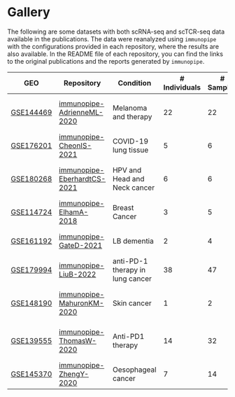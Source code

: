 # Gallery

The following are some datasets with both scRNA-seq and scTCR-seq data available in the publications. The data were reanalyzed using `immunopipe` with the configurations provided in each repository, where the results are also available. In the README file of each repository, you can find the links to the original publications and the reports generated by `immunopipe`.

| GEO | Repository | Condition | # Individuals | # Samples | Reference |
| --- | ---------- | --------- | ------------- | --------- | --------- |
| [GSE144469][1] | [immunopipe-AdrienneML-2020][10] | Melanoma and therapy | 22 | 22 | [Luoma, Adrienne M., et al. 2020](https://www.cell.com/cell/fulltext/S0092-8674(20)30688-7) |
| [GSE176201][2] | [immunopipe-CheonIS-2021][11] | COVID-19 lung tissue | 5 | 6 | [Cheon, I. S., et al. 2021](https://www.science.org/doi/full/10.1126/sciimmunol.abk1741) |
| [GSE180268][3] | [immunopipe-EberhardtCS-2021][12] | HPV and Head and Neck cancer | 6 | 6 | [Eberhardt, Christian S., et al. 2021](https://www.nature.com/articles/s41586-021-03862-z) |
| [GSE114724][4] | [immunopipe-ElhamA-2018][13] | Breast Cancer | 3 | 5 | [Alizadeh, Elham, et al. 2018](https://www.cell.com/cell/fulltext/S0092-8674(18)30723-2) |
| [GSE161192][5] | [immunopipe-GateD-2021][14] | LB dementia | 2 | 4 | [Gate, David, et al. 2021](https://www.ncbi.nlm.nih.gov/pmc/articles/PMC9122025/) |
| [GSE179994][6] | [immunopipe-LiuB-2022][15] | anti-PD-1 therapy in lung cancer | 38 | 47 | [Liu, B., et al. 2022](https://www.nature.com/articles/s43018-021-00292-8) |
| [GSE148190][7] | [immunopipe-MahuronKM-2020][16] | Skin cancer | 1 | 2 | [Mahuron, Kelly M., et al. 2020](https://rupress.org/jem/article/217/9/e20192080/151858/Layilin-augments-integrin-activation-to-promote) |
| [GSE139555][8] | [immunopipe-ThomasW-2020][17] | Anti-PD1 therapy | 14 | 32 | [Wu, Thomas D., et al. 2020](https://www.nature.com/articles/s41586-020-2056-8) |
| [GSE145370][9] | [immunopipe-ZhengY-2020][18] | Oesophageal cancer | 7 | 14 | [Zheng, Y., et al. 2020](https://www.nature.com/articles/s41467-020-20019-0) |

[1]: https://www.ncbi.nlm.nih.gov/geo/query/acc.cgi?acc=GSE144469
[2]: https://www.ncbi.nlm.nih.gov/geo/query/acc.cgi?acc=GSE176201
[3]: https://www.ncbi.nlm.nih.gov/geo/query/acc.cgi?acc=GSE180268
[4]: https://www.ncbi.nlm.nih.gov/geo/query/acc.cgi?acc=GSE114724
[5]: https://www.ncbi.nlm.nih.gov/geo/query/acc.cgi?acc=GSE161192
[6]: https://www.ncbi.nlm.nih.gov/geo/query/acc.cgi?acc=GSE179994
[7]: https://www.ncbi.nlm.nih.gov/geo/query/acc.cgi?acc=GSE148190
[8]: https://www.ncbi.nlm.nih.gov/geo/query/acc.cgi?acc=GSE139555
[9]: https://www.ncbi.nlm.nih.gov/geo/query/acc.cgi?acc=GSE145370
[10]: https://github.com/pwwang/immunopipe-AdrienneML-2020
[11]: https://github.com/pwwang/immunopipe-CheonIS-2021
[12]: https://github.com/pwwang/immunopipe-EberhardtCS-2021
[13]: https://github.com/pwwang/immunopipe-ElhamA-2018
[14]: https://github.com/pwwang/immunopipe-GateD-2021
[15]: https://github.com/pwwang/immunopipe-LiuB-2022
[16]: https://github.com/pwwang/immunopipe-MahuronKM-2020
[17]: https://github.com/pwwang/immunopipe-ThomasW-2020
[18]: https://github.com/pwwang/immunopipe-ZhengY-2020
